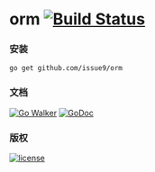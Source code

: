 orm [![Build Status](https://travis-ci.org/issue9/orm.svg?branch=master)](https://travis-ci.org/issue9/orm)
======


### 安装

```shell
go get github.com/issue9/orm
```


### 文档

[![Go Walker](http://gowalker.org/api/v1/badge)](http://gowalker.org/github.com/issue9/orm)
[![GoDoc](https://godoc.org/github.com/issue9/orm?status.svg)](https://godoc.org/github.com/issue9/orm)


### 版权

[![license](http://img.shields.io/badge/license-MIT-red.svg?style=flat)](https://github.com/issue9/orm/blob/master/LICENSE)
